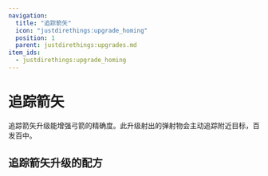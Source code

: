 ```yaml
---
navigation:
  title: "追踪箭矢"
  icon: "justdirethings:upgrade_homing"
  position: 1
  parent: justdirethings:upgrades.md
item_ids:
  - justdirethings:upgrade_homing
---
```


# 追踪箭矢

追踪箭矢升级能增强弓箭的精确度。此升级射出的弹射物会主动追踪附近目标，百发百中。

## 追踪箭矢升级的配方



<Recipe id="justdirethings:upgrade_homing" />

